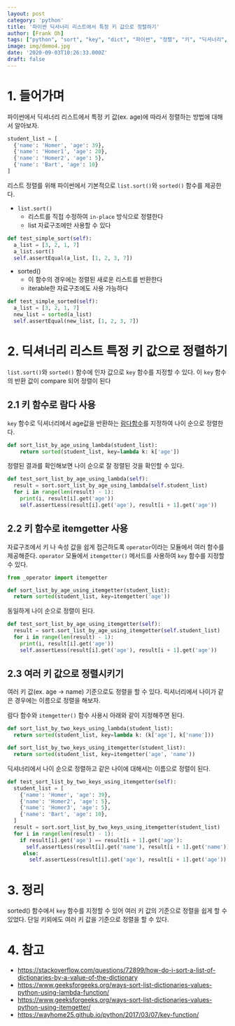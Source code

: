 ```yaml
---
layout: post
category: 'python'
title: '파이썬 딕셔너리 리스트에서 특정 키 값으로 정렬하기'
author: [Frank Oh]
tags: ["python", "sort", "key", "dict", "파이썬", "정렬", "키", "딕셔너리", "리스트"]
image: img/demo4.jpg
date: '2020-09-03T10:26:33.000Z'
draft: false
---
```


# 1. 들어가며

파이썬에서 딕셔너리 리스트에서 특정 키 값(ex. age)에 따라서 정렬하는 방법에 대해서 알아보자. 

```python
student_list = [
  {'name': 'Homer', 'age': 39},
  {'name': 'Homer1', 'age': 20},
  {'name': 'Homer2', 'age': 5},
  {'name': 'Bart', 'age': 10}
]
```

리스트 정렬를 위해 파이썬에서 기본적으로 `list.sort()`와 `sorted()` 함수를 제공한다. 

- `list.sort()`
  - 리스트를 직접 수정하여 `in-place` 방식으로 정렬한다
  - list 자료구조에만 사용할 수 있다

```python
def test_simple_sort(self):
  a_list = [3, 2, 1, 7]
  a_list.sort()
  self.assertEqual(a_list, [1, 2, 3, 7])
```

- sorted()
  - 이 함수의 경우에는 정렬된 새로운 리스트를 반환한다
  - iterable한 자료구조에도 사용 가능하다

```python
def test_simple_sorted(self):
  a_list = [3, 2, 1, 7]
  new_list = sorted(a_list)
  self.assertEqual(new_list, [1, 2, 3, 7])
```



# 2. 딕셔너리 리스트 특정 키 값으로 정렬하기

`list.sort()`와 `sorted()` 함수에 인자 값으로 `key` 함수를 지정할 수 있다. 이 `key` 함수의 반환 값이 compare 되어 정렬이 된다

## 2.1 키 함수로 람다 사용

`key` 함수로 딕셔너리에서 age값을 반환하는 [람다함수](https://blog.advenoh.pe.kr/python/%ED%8C%8C%EC%9D%B4%EC%8D%AC%EC%97%90%EC%84%9C-%EB%9E%8C%EB%8B%A4-%ED%95%A8%EC%88%98-%EC%82%AC%EC%9A%A9%ED%95%B4%EB%B3%B4%EA%B8%B0/)를 지정하여 나이 순으로 정렬한다. 

```python
def sort_list_by_age_using_lambda(student_list):
    return sorted(student_list, key=lambda k: k['age'])
```

정렬된 결과를 확인해보면 나이 순으로 잘 정렬된 것을 확인할 수 있다. 

```python
def test_sort_list_by_age_using_lambda(self):
  result = sort.sort_list_by_age_using_lambda(self.student_list)
  for i in range(len(result) - 1):
    print(i, result[i].get('age'))
    self.assertLess(result[i].get('age'), result[i + 1].get('age'))
```



## 2.2 키 함수로 itemgetter 사용

자료구조에서 키 나 속성 값을 쉽게 접근하도록 `operator`이라는 모듈에서 여러 함수를 제공해준다. `operator` 모듈에서 `itemgetter()` 메서드를 사용하여 `key` 함수를 지정할 수 있다. 

```python
from _operator import itemgetter

def sort_list_by_age_using_itemgetter(student_list):
  return sorted(student_list, key=itemgetter('age'))
```

동일하게 나이 순으로 정렬이 된다. 

```python
def test_sort_list_by_age_using_itemgetter(self):
  result = sort.sort_list_by_age_using_itemgetter(self.student_list)
  for i in range(len(result) - 1):
    print(i, result[i].get('age'))
    self.assertLess(result[i].get('age'), result[i + 1].get('age'))
```



## 2.3 여러 키 값으로 정렬시키기

여러 키 값(ex. age -> name) 기준으로도 정렬을 할 수 있다. 릭셔너리에서 나이가 같은 경우에는 이름으로 정렬을 해보자. 

람다 함수와 `itemgetter()` 함수 사용시 아래와 같이 지정해주면 된다. 

```python
def sort_list_by_two_keys_using_lambda(student_list):
  return sorted(student_list, key=lambda k: (k['age'], k['name']))
```



```python
def sort_list_by_two_keys_using_itemgetter(student_list):
  return sorted(student_list, key=itemgetter('age', 'name'))
```

딕셔너리에서 나이 순으로 정렬하고 같은 나이에 대해서는 이름으로 정렬이 된다. 

```python
def test_sort_list_by_two_keys_using_itemgetter(self):
  student_list = [
    {'name': 'Homer', 'age': 39},
    {'name': 'Homer2', 'age': 5},
    {'name': 'Homer3', 'age': 5},
    {'name': 'Bart', 'age': 10},
  ]
  result = sort.sort_list_by_two_keys_using_itemgetter(student_list)
  for i in range(len(result) - 1):
    if result[i].get('age') == result[i + 1].get('age'):
      self.assertLess(result[i].get('name'), result[i + 1].get('name'))
     else:
       self.assertLess(result[i].get('age'), result[i + 1].get('age'))
```

# 3. 정리

sorted() 함수에서 `key` 함수를 지정할 수 있어 여러 키 값의 기준으로 정렬을 쉽게 할 수 있었다. 단일 키외에도 여러 키 값을 기준으로 정렬을 할 수 있다. 

# 4. 참고

- https://stackoverflow.com/questions/72899/how-do-i-sort-a-list-of-dictionaries-by-a-value-of-the-dictionary
- https://www.geeksforgeeks.org/ways-sort-list-dictionaries-values-python-using-lambda-function/
- https://www.geeksforgeeks.org/ways-sort-list-dictionaries-values-python-using-itemgetter/
- https://wayhome25.github.io/python/2017/03/07/key-function/

